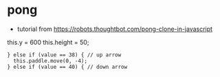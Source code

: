 # pong

* tutorial from https://robots.thoughtbot.com/pong-clone-in-javascript

this.y = 600
this.height = 50;

    } else if (value == 38) { // up arrow
      this.paddle.move(0, -4);
    } else if (value == 40) { // down arrow